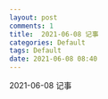 ```yaml
---
layout: post
comments: 1
title:  2021-06-08 记事
categories: Default
tags: Default
date: 2021-06-08 08:40
---
```


 2021-06-08 记事





